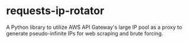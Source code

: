 # requests-ip-rotator
A Python library to utilize AWS API Gateway's large IP pool as a proxy to generate pseudo-infinite IPs for web scraping and brute forcing.
